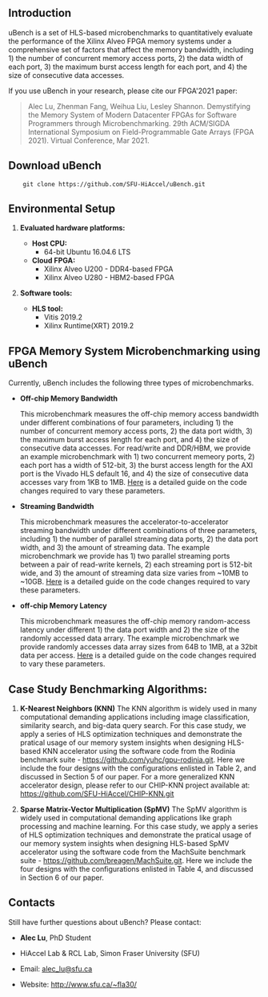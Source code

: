 ## Introduction

uBench is a set of HLS-based microbenchmarks to quantitatively evaluate the performance of the Xilinx Alveo FPGA memory systems under a comprehensive set of factors that affect the memory bandwidth, including 1) the number of concurrent memory access ports, 2) the data width of each port, 3) the maximum burst access length for each port, and 4) the size of consecutive data accesses. 

If you use uBench in your research, please cite our FPGA'2021 paper:
> Alec Lu, Zhenman Fang, Weihua Liu, Lesley Shannon. Demystifying the Memory System of Modern Datacenter FPGAs for Software Programmers through Microbenchmarking. 29th ACM/SIGDA International Symposium on Field-Programmable Gate Arrays (FPGA 2021). Virtual Conference, Mar 2021.

## Download uBench

        git clone https://github.com/SFU-HiAccel/uBench.git

## Environmental Setup

1. **Evaluated hardware platforms:**
    * **Host CPU:**
      * 64-bit Ubuntu 16.04.6 LTS
    * **Cloud FPGA:**
      * Xilinx Alveo U200 - DDR4-based FPGA
      * Xilinx Alveo U280 - HBM2-based FPGA

2. **Software tools:**
    * **HLS tool:**
      * Vitis 2019.2
      * Xilinx Runtime(XRT) 2019.2

## FPGA Memory System Microbenchmarking using uBench

Currently, uBench includes the following three types of microbenchmarks.

* **Off-chip Memory Bandwidth**

    This microbenchmark measures the off-chip memory access bandwidth under different combinations of four parameters, including 1) the number of concurrent memory access ports, 2) the data port width, 3) the maximum burst access length for each port, and 4) the size of consecutive data accesses. For read/write and DDR/HBM, we provide an example microbenchmark with 1) two concurrent memeory ports, 2) each port has a width of 512-bit, 3) the burst access length for the AXI port is the Vivado HLS default 16, and 4) the size of consecutive data accesses vary from 1KB to 1MB. [Here](https://github.com/SFU-HiAccel/uBench/tree/main/ubench/off-chip%20bandwidth) is a detailed guide on the code changes required to vary these parameters.

* **Streaming Bandwidth**

    This microbenchmark measures the accelerator-to-accelerator streaming bandwidth under different combinations of three parameters, including 1) the number of parallel streaming data ports, 2) the data port width, and 3) the amount of streaming data. The example microbenchmark we provide has 1) two parallel streaming ports between a pair of read-write kernels, 2) each streaming port is 512-bit wide, and 3) the amount of streaming data size varies from ~10MB to ~10GB. [Here](https://github.com/SFU-HiAccel/uBench/tree/main/ubench/streaming%20bandwidth) is a detailed guide on the code changes required to vary these parameters.

* **off-chip Memory Latency**

    This microbenchmark measures the off-chip memory random-access latency under different 1) the data port width and 2) the size of the randomly accessed data arrary. The example microbenchmark we provide randomly accesses data array sizes from 64B to 1MB, at a 32bit data per access. [Here](https://github.com/SFU-HiAccel/uBench/tree/main/ubench/off-chip%20latency) is a detailed guide on the code changes required to vary these parameters.

## Case Study Benchmarking Algorithms: 

1. **K-Nearest Neighbors (KNN)**
The KNN algorithm is widely used in many computational demanding applications including image classification, similarity search, and big-data query search. For this case study, we apply a series of HLS optimization techniques and demonstrate the pratical usage of our memory system insights when designing HLS-based KNN accelerator using the software code from the Rodinia benchmark suite - https://github.com/yuhc/gpu-rodinia.git. Here we include the four designs with the configurations enlisted in Table 2, and discussed in Section 5 of our paper. For a more generalized KNN accelerator design, please refer to our CHIP-KNN project available at: https://github.com/SFU-HiAccel/CHIP-KNN.git 

2. **Sparse Matrix-Vector Multiplication (SpMV)**
The SpMV algorithm is widely used in computational demanding applications like graph processing and machine learning. For this case study, we apply a series of HLS optimization techniques and demonstrate the pratical usage of our memory system insights when designing HLS-based SpMV accelerator using the software code from the MachSuite benchmark suite - https://github.com/breagen/MachSuite.git. Here we include the four designs with the configurations enlisted in Table 4, and discussed in Section 6 of our paper.

## Contacts

Still have further questions about uBench? Please contact:

* **Alec Lu**, PhD Student

* HiAccel Lab & RCL Lab, Simon Fraser University (SFU)

* Email: alec_lu@sfu.ca 

* Website: http://www.sfu.ca/~fla30/
